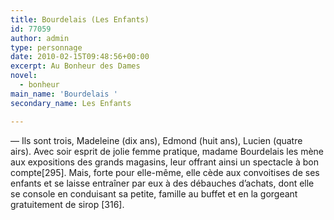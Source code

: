 ```yaml
---
title: Bourdelais (Les Enfants)
id: 77059
author: admin
type: personnage
date: 2010-02-15T09:48:56+00:00
excerpt: Au Bonheur des Dames
novel:
  - bonheur
main_name: 'Bourdelais '
secondary_name: Les Enfants

---
```

— Ils sont trois, Madeleine (dix ans), Edmond (huit ans), Lucien (quatre airs). Avec soir esprit de jolie femme pratique, madame Bourdelais les mène aux expositions des grands magasins, leur offrant ainsi un spectacle à bon compte[295]. Mais, forte pour elle-même, elle cède aux convoitises de ses enfants et se laisse entraîner par eux à des débauches d&rsquo;achats, dont elle se console en conduisant sa petite, famille au buffet et en la gorgeant gratuitement de sirop [316]. 